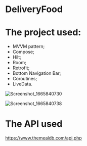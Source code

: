 # DeliveryFood

# The project used:
- MVVM pattern;
- Compose;
- Hilt;
- Room;
- Retrofit;
- Bottom Navigation Bar;
- Coroutines;
- LiveData.

![Screenshot_1665840730](https://user-images.githubusercontent.com/95710591/195989159-60c5eba1-f7e6-48b5-b44f-97794669a8e7.png)

![Screenshot_1665840738](https://user-images.githubusercontent.com/95710591/195989164-b54507f5-68fc-42d1-a260-4403c39d585d.png)

# The API used
https://www.themealdb.com/api.php
